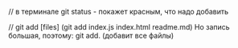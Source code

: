 // в терминале git status - покажет красным, что надо добавить

// git add [files] (git add index.js index.html readme.md) Но запись большая, поэтому: git add. (добавит все файлы)